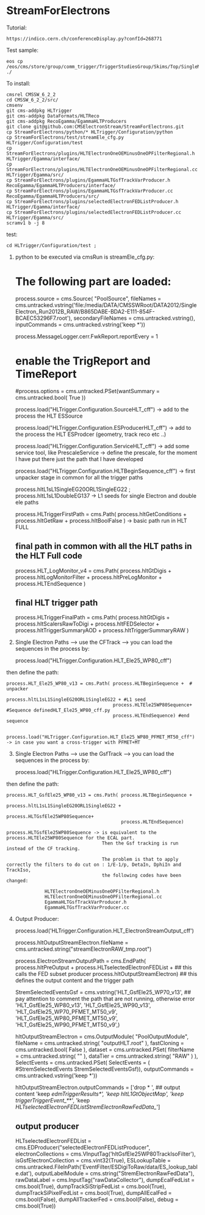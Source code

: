 StreamForElectrons
==================

Tutorial:

    https://indico.cern.ch/conferenceDisplay.py?confId=268771

Test sample:

    eos cp /eos/cms/store/group/comm_trigger/TriggerStudiesGroup/Skims/Top/SingleMuDS/pickevents_SemiMuon10k_1_1_Bbo.root ./


To install:

    cmsrel CMSSW_6_2_2
    cd CMSSW_6_2_2/src/
    cmsenv
    git cms-addpkg HLTrigger
    git cms-addpkg DataFormats/HLTReco
    git cms-addpkg RecoEgamma/EgammaHLTProducers    
    git clone git@github.com:CMSElectronStream/StreamForElectrons.git
    cp StreamForElectrons/python/* HLTrigger/Configuration/python 
    cp StreamForElectrons/test/streamEle_cfg.py HLTrigger/Configuration/test
    cp StreamForElectrons/plugins/HLTElectronOneOEMinusOneOPFilterRegional.h HLTrigger/Egamma/interface/
    cp StreamForElectrons/plugins/HLTElectronOneOEMinusOneOPFilterRegional.cc HLTrigger/Egamma/src/
    cp StreamForElectrons/plugins/EgammaHLTGsfTrackVarProducer.h RecoEgamma/EgammaHLTProducers/interface/
    cp StreamForElectrons/plugins/EgammaHLTGsfTrackVarProducer.cc RecoEgamma/EgammaHLTProducers/src/
    cp StreamForElectrons/plugins/selectedElectronFEDListProducer.h  HLTrigger/Egamma/interface/
    cp StreamForElectrons/plugins/selectedElectronFEDListProducer.cc HLTrigger/Egamma/src/
    scramv1 b -j 8

test:

    cd HLTrigger/Configuration/test ;

 1) python to be executed via cmsRun is streamEle_cfg.py:

    # The following part are loaded:

    process.source = cms.Source( "PoolSource",
       fileNames = cms.untracked.vstring('file:/media/DATA/CMSSWRoot/DATA2012/SingleElectron_Run2012B_RAW/B865DABE-BDA2-E111-854F-BCAEC53296F7.root'),
       secondaryFileNames = cms.untracked.vstring(),
       inputCommands = cms.untracked.vstring('keep *'))

    process.MessageLogger.cerr.FwkReport.reportEvery = 1 

    # enable the TrigReport and TimeReport
    #process.options = cms.untracked.PSet(wantSummary = cms.untracked.bool( True ))

    process.load("HLTrigger.Configuration.SourceHLT_cff") -> add to the process the HLT ESSource

    process.load("HLTrigger.Configuration.ESProducerHLT_cff") -> add to the process the HLT ESProdcer (geometry, track reco etc ..)

    process.load("HLTrigger.Configuration.ServiceHLT_cff") -> add some service tool, like PrescaleService -> define the prescale, for the moment
                                                              I have put there just the path that I have developed

    process.load("HLTrigger.Configuration.HLTBeginSequence_cff") -> first unpacker stage in common for all the trigger paths

    process.hltL1sL1SingleEG20ORL1SingleEG22 ; process.hltL1sL1DoubleEG137 -> L1 seeds for single Electron and double ele paths

    process.HLTriggerFirstPath = cms.Path( process.hltGetConditions + process.hltGetRaw + process.hltBoolFalse ) -> basic path run in HLT FULL

    ## final path in common with all the HLT paths in the HLT Full code

    process.HLT_LogMonitor_v4 = cms.Path( process.hltGtDigis +
	                              process.hltLogMonitorFilter +
             				      process.hltPreLogMonitor +
		                          process.HLTEndSequence )

    ## final HLT trigger path
    process.HLTriggerFinalPath = cms.Path( process.hltGtDigis +
	                                  process.hltScalersRawToDigi +
	              	   		          process.hltFEDSelector +
		                              process.hltTriggerSummaryAOD +
				                      process.hltTriggerSummaryRAW )



 2) Single Electron Paths --> use the CFTrack --> you can load the sequences in the process by:

    process.load("HLTrigger.Configuration.HLT_Ele25_WP80_cff")

   then define the path:

    process.HLT_Ele25_WP80_v13 = cms.Path( process.HLTBeginSequence +  # unpacker
                                           process.hltL1sL1SingleEG20ORL1SingleEG22 + #L1 seed
                                           process.HLTEle25WP80Sequence+ #Sequence definedHLT_Ele25_WP80_cff.py
                                           process.HLTEndSequence) #end sequence 


    process.load("HLTrigger.Configuration.HLT_Ele25_WP80_PFMET_MT50_cff") -> in case you want a cross-trigger with PFMET+MT

 3) Single Electron Paths --> use the GsfTrack --> you can load the sequences in the process by:


    process.load("HLTrigger.Configuration.HLT_Ele25_WP80_cff")

   then define the path:

    process.HLT_GsfEle25_WP80_v13 = cms.Path( process.HLTBeginSequence +
                                              process.hltL1sL1SingleEG20ORL1SingleEG22 +
                                              process.HLTGsfEle25WP80Sequence+
                                              process.HLTEndSequence)

    process.HLTGsfEle25WP80Sequence -> is equivalent to the process.HLTEle25WP80Sequence for the ECAL part.
                                       Then the Gsf tracking is run instead of the CF tracking.

                                       The problem is that to apply correctly the filters to do cut on : 1/E-1/p, DetaIn, DphiIn and TrackIso,
                                       the following codes have been changed:
 
                  HLTElectronOneOEMinusOneOPFilterRegional.h
                  HLTElectronOneOEMinusOneOPFilterRegional.cc 
                  EgammaHLTGsfTrackVarProducer.h 
                  EgammaHLTGsfTrackVarProducer.cc 
    

 4) Output Producer:

    process.load('HLTrigger.Configuration.HLT_ElectronStreamOutput_cff')

    process.hltOutputStreamElectron.fileName = cms.untracked.string("streamElectronRAW_tmp.root")

    process.ElectronStreamOutputPath = cms.EndPath( process.hltPreOutput + 
	                                            process.HLTselectedElectronFEDList + ## this calls the FED subset producer 
		  				                        process.hltOutputStreamElectron) ## this defines the output content and the trigger path

                                       
    StremSelectedEventsGsf = cms.vstring('HLT_GsfEle25_WP70_v13', ## pay attention to comment the path that are not running, otherwise error
 	 			     'HLT_GsfEle25_WP80_v13',
                     'HLT_GsfEle25_WP90_v13',
				     'HLT_GsfEle25_WP70_PFMET_MT50_v9',
				     'HLT_GsfEle25_WP80_PFMET_MT50_v9',
				     'HLT_GsfEle25_WP90_PFMET_MT50_v9',)



    hltOutputStreamElectron = cms.OutputModule( "PoolOutputModule",
      fileName = cms.untracked.string( "outputHLT.root" ),
      fastCloning = cms.untracked.bool( False ),
      dataset = cms.untracked.PSet(
        filterName = cms.untracked.string( "" ),
        dataTier = cms.untracked.string( "RAW" )
       ),
      SelectEvents = cms.untracked.PSet(  SelectEvents = ( #StremSelectedEvents 
	 		                                 StremSelectedEventsGsf)),
      outputCommands = cms.untracked.vstring('keep *'))

    hltOutputStreamElectron.outputCommands = ['drop * ', ## output content
                                          'keep *_edmTriggerResults_*_*',
                                          'keep *_hltL1GtObjectMap_*_*',
                                          'keep triggerTriggerEvent_*_*_*',
					                      'keep *_HLTselectedElectronFEDList_*StremElectronRawFedData*_*']

    ## output producer
    HLTselectedElectronFEDList = cms.EDProducer("selectedElectronFEDListProducer",
	electronCollections = cms.VInputTag('hltGsfEle25WP80TrackIsoFilter'),
	isGsfElectronCollection = cms.vint32(True), 
	ESLookupTable       = cms.untracked.FileInPath('EventFilter/ESDigiToRaw/data/ES_lookup_table.dat'),
	outputLabelModule   = cms.string("StremElectronRawFedData"),
	rawDataLabel        = cms.InputTag("rawDataCollector"),
	dumpEcalFedList         = cms.bool(True),
	dumpTrackSiStripFedList = cms.bool(True),
	dumpTrackSiPixelFedList = cms.bool(True),
	dumpAllEcalFed  = cms.bool(False),
	dumpAllTrackerFed = cms.bool(False),
	debug = cms.bool(True))




